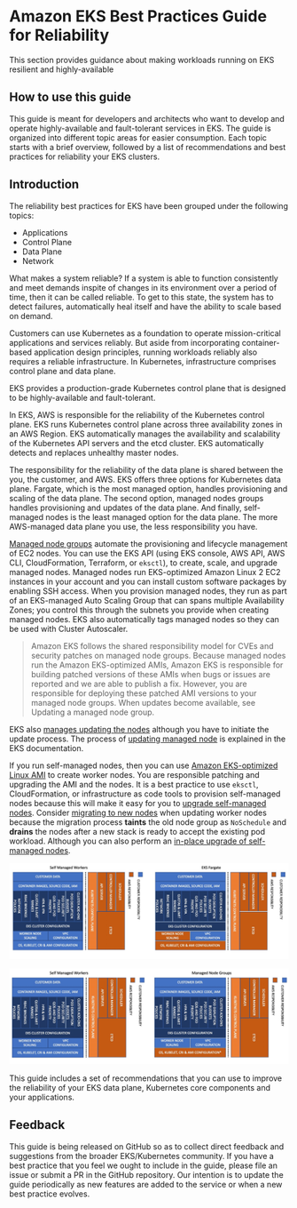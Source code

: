 # Amazon EKS Best Practices Guide for Reliability

This section provides guidance about making workloads running on EKS resilient and highly-available  


## How to use this guide

This guide is meant for developers and architects who want to develop and operate highly-available and fault-tolerant services in EKS. The guide is organized into different topic areas for easier consumption. Each topic starts with a brief overview, followed by a list of recommendations and best practices for reliability your EKS clusters.

## Introduction

The reliability best practices for EKS have been grouped under the following topics:

* Applications
* Control Plane 
* Data Plane
* Network

What makes a system reliable? If a system is able to function consistently and meet demands inspite of changes in its environment over a period of time, then it can be called reliable. To get to this state, the system has to detect failures, automatically heal itself and have the ability to scale based on demand. 

Customers can use Kubernetes as a foundation to operate mission-critical applications and services reliably. But aside from incorporating container-based application design principles, running workloads reliably also requires a reliable infrastructure. In Kubernetes, infrastructure comprises control plane and data plane. 

EKS provides a production-grade Kubernetes control plane that is designed to be highly-available and fault-tolerant. 

In EKS, AWS is responsible for the reliability of the Kubernetes control plane. EKS runs Kubernetes control plane across three availability zones in an AWS Region. EKS automatically manages the availability and scalability of the Kubernetes API servers and the etcd cluster. EKS automatically detects and replaces unhealthy master nodes.

The responsibility for the reliability of the data plane is shared between the you, the customer, and AWS. EKS offers three options for Kubernetes data plane. Fargate, which is the most managed option, handles provisioning and scaling of the data plane. The second option, managed nodes groups handles provisioning and updates of the data plane. And finally, self-managed nodes is the least managed option for the data plane. The more AWS-managed data plane you use, the less responsibility you have.

[Managed node groups](https://docs.aws.amazon.com/eks/latest/userguide/managed-node-groups.html) automate the provisioning and lifecycle management of EC2 nodes. You can use the EKS API (using EKS console, AWS API, AWS CLI, CloudFormation, Terraform, or `eksctl`),  to create, scale, and upgrade managed nodes. Managed nodes run EKS-optimized Amazon Linux 2 EC2 instances in your account and you can install custom software packages by enabling SSH access. When you provision managed nodes, they run as part of an EKS-managed Auto Scaling Group that can spans multiple Availability Zones; you control this through the subnets you provide when creating managed nodes. EKS also automatically tags managed nodes so they can be used with Cluster Autoscaler. 
 
 > Amazon EKS follows the shared responsibility model for CVEs and security patches on managed node groups. Because managed nodes run the Amazon EKS-optimized AMIs, Amazon EKS is responsible for building patched versions of these AMIs when bugs or issues are reported and we are able to publish a fix. However, you are responsible for deploying these patched AMI versions to your managed node groups. When updates become available, see Updating a managed node group.

EKS also [manages updating the nodes](https://docs.aws.amazon.com/eks/latest/userguide/update-managed-node-group.html) although you have to initiate the update process. The process of [updating managed node](https://docs.aws.amazon.com/eks/latest/userguide/managed-node-update-behavior.html) is explained in the EKS documentation. 

If you run self-managed nodes, then you can use [Amazon EKS-optimized Linux AMI](https://docs.aws.amazon.com/eks/latest/userguide/eks-optimized-ami.html) to create worker nodes. You are responsible patching and upgrading the AMI and the nodes. It is a best practice to use `eksctl`, CloudFormation, or infrastructure as code tools to provision self-managed nodes because this will make it easy for you to [upgrade self-managed nodes](https://docs.aws.amazon.com/eks/latest/userguide/update-workers.html). Consider [migrating to new nodes](https://docs.aws.amazon.com/eks/latest/userguide/migrate-stack.html) when updating worker nodes because the migration process **taints** the old node group as `NoSchedule` and **drains** the nodes after a new stack is ready to accept the existing pod workload. Although you can also perform an [in-place upgrade of self-managed nodes](https://docs.aws.amazon.com/eks/latest/userguide/update-stack.html).

![Shared Responsibility Model - Fargate](./images/SRM-Fargate.jpeg)

![Shared Responsibility Model - MNG](./images/SRM-MNG.jpeg)

This guide includes a set of recommendations that you can use to improve the reliability of your EKS data plane, Kubernetes core components and your applications.

## Feedback
This guide is being released on GitHub so as to collect direct feedback and suggestions from the broader EKS/Kubernetes community. If you have a best practice that you feel we ought to include in the guide, please file an issue or submit a PR in the GitHub repository. Our intention is to update the guide periodically as new features are added to the service or when a new best practice evolves.


